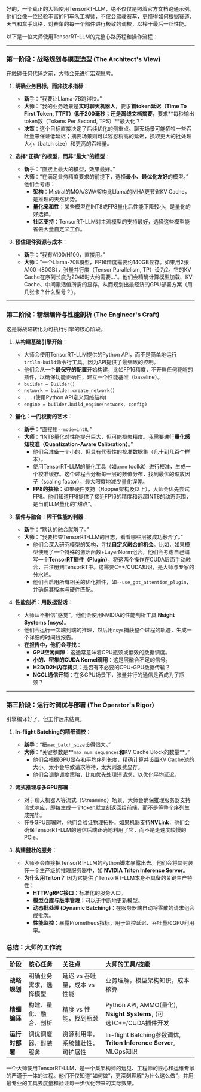 好的，一个真正的大师使用TensorRT-LLM，绝不仅仅是照着官方文档跑通示例。他们会像一位经验丰富的F1车队工程师，不仅会驾驶赛车，更懂得如何根据赛道、天气和车手风格，对赛车的每一个部件进行极致的调校，以榨干最后一丝性能。

以下是一位大师使用TensorRT-LLM的完整心路历程和操作流程：

---

### 第一阶段：战略规划与模型选型 (The Architect's View)

在触碰任何代码之前，大师会先进行宏观思考。

1.  **明确业务目标，而非技术指标**：
    *   **新手**：“我要让Llama-7B跑得快。”
    *   **大师**：“我的业务场景是**实时聊天机器人**，要求**首token延迟（Time To First Token, TTFT）**低于200毫秒；还是**离线文档摘要**，要求**每秒输出token数（Tokens Per Second, TPS）**最大化？”
    *   **决策**：这个目标直接决定了后续优化的侧重点。聊天场景可能牺牲一些吞吐量来保证低延迟；摘要场景则可以容忍稍高的延迟，换取更大的批处理大小（batch size）和更高的吞吐量。

2.  **选择“正确”的模型，而非“最大”的模型**：
    *   **新手**：“直接上最大的模型，效果最好。”
    *   **大师**：“在满足业务精度要求的前提下，选择**最小、最优化友好**的模型。” 他们会考虑：
        *   **架构**：Mistral的MQA/SWA架构比Llama的MHA更节省KV Cache，是推理的天然优势。
        *   **量化亲和性**：某些模型在INT8或FP8量化后性能下降较小，是量化的好选择。
        *   **社区支持**：TensorRT-LLM对主流模型的支持最好，选择这些模型能省去大量自定义工作。

3.  **预估硬件资源与成本**：
    *   **新手**：“我有A100/H100，直接用。”
    *   **大师**：“一个Llama-70B模型，FP16精度需要约140GB显存。如果用2张A100（80GB），张量并行度（Tensor Parallelism, TP）设为2。它的KV Cache在序列长度为2048时大约需要...”。他们会精确计算模型加载、KV Cache、中间激活值所需的显存，从而规划出最经济的GPU部署方案（用几张卡？什么型号？）。

---

### 第二阶段：精细编译与性能剖析 (The Engineer's Craft)

这是将战略转化为可执行引擎的核心阶段。

1.  **从构建基础引擎开始**：
    *   大师会使用TensorRT-LLM提供的Python API，而不是简单地运行`trtllm-build`命令行工具。因为API提供了最细致的控制。
    *   他们会从一个**最保守的配置**开始构建，比如FP16精度，不开启任何花哨的插件，以确保功能正确性，建立一个性能基准（baseline）。
    *   `builder = Builder()`
    *   `network = builder.create_network()`
    *   `...` (使用Python API定义网络结构)
    *   `engine = builder.build_engine(network, config)`

2.  **量化：一门权衡的艺术**：
    *   **新手**：“直接用`--mode=int8`。”
    *   **大师**：“INT8量化对性能提升巨大，但可能损失精度。我需要进行**量化感知校准（Quantization-Aware Calibration）**。”
        *   他们会准备一个小的、但具有代表性的校准数据集（几十到几百个样本）。
        *   使用TensorRT-LLM的量化工具（如`ammo` toolkit）进行校准，生成一个校准缓存。这个过程会分析每一层的数值分布，找到最优的缩放因子（scaling factor），最大限度地减少量化误差。
        *   **FP8的抉择**：如果硬件支持（Hopper架构及以上），大师会优先尝试FP8。他们知道FP8提供了接近FP16的精度和远超INT8的动态范围，是当前LLM量化的“甜点”。

3.  **插件与融合：榨干性能的利器**：
    *   **新手**：“默认的融合就够了。”
    *   **大师**：“我要检查TensorRT-LLM的日志，看看哪些层被成功融合了。”
        *   他们会深入研究模型的架构，寻找**自定义融合的机会**。比如，如果模型使用了一个特殊的激活函数+LayerNorm组合，他们会考虑自己编写一个**TensorRT插件（Plugin）**，将这两个操作在CUDA层面手动融合，并注册到TensorRT中。这需要C++/CUDA知识，是大师与专家的分水岭。
        *   他们会启用所有相关的优化插件，如`--use_gpt_attention_plugin`，并确保其版本与硬件匹配。

4.  **性能剖析：用数据说话**：
    *   大师从不相信“感觉”。他们会使用NVIDIA的性能剖析工具 **Nsight Systems (nsys)**。
    *   他们会运行一次端到端的推理，然后用`nsys`捕获整个过程的轨迹，生成一个详细的时间线报告。
    *   **在报告中，他们会寻找**：
        *   **GPU空闲间隙**：这通常意味着CPU瓶颈或低效的数据调度。
        *   **小的、密集的CUDA Kernel调用**：这是层融合不足的信号。
        *   **H2D/D2H内存拷贝**：是否有不必要的CPU-GPU数据传输？
        *   **NCCL通信开销**：在多GPU场景下，张量并行的通信是否成为了瓶颈？

---

### 第三阶段：运行时调优与部署 (The Operator's Rigor)

引擎编译好了，但工作远未结束。

1.  **In-flight Batching的精细调校**：
    *   **新手**：“把`max_batch_size`设得很大。”
    *   **大师**：“关键参数是**`max_num_sequences`**和**KV Cache Block的数量**。”
        *   他们会根据GPU显存和平均序列长度，精确计算并设置KV Cache池的大小。太小会导致请求等待，太大则浪费显存。
        *   他们会调整调度策略，比如优先处理短请求，以优化平均延迟。

2.  **流式推理与多GPU部署**：
    *   对于聊天机器人等流式（Streaming）场景，大师会确保推理服务器支持流式响应，即每生成一个token就立刻返回给前端，而不是等整个序列生成完毕。
    *   在多GPU部署时，他们会验证物理拓扑。如果机器支持**NVLink**，他们会确保TensorRT-LLM的通信后端正确地利用了它，而不是走速度较慢的PCIe。

3.  **构建健壮的服务**：
    *   大师不会直接把TensorRT-LLM的Python脚本暴露出去。他们会将其封装在一个生产级的推理服务器中，如 **NVIDIA Triton Inference Server**。
    *   **为什么用Triton？** 因为它提供了TensorRT-LLM本身不具备的关键生产特性：
        *   **HTTP/gRPC接口**：标准化的服务入口。
        *   **模型仓库与版本管理**：可以无中断地更新模型。
        *   **动态批处理 (Dynamic Batching)**：在服务器端自动将零散的请求组合成批次。
        *   **性能监控**：暴露Prometheus指标，用于监控延迟、吞吐量和GPU利用率。

### 总结：大师的工作流

| 阶段 | 核心任务 | 关注点 | 大师的工具/技能 |
| :--- | :--- | :--- | :--- |
| **战略规划** | 明确业务需求，选择模型 | 延迟 vs 吞吐量，成本 vs 性能 | 业务理解，模型架构知识，成本核算 |
| **精细编译** | 构建、量化、融合、剖析 | 精度 vs 性能，找到瓶颈 | Python API, AMMO(量化), **Nsight Systems**, (可选)C++/CUDA插件开发 |
| **运行时部署**| 调优调度器，封装服务 | 资源利用率，系统健壮性，可扩展性 | In-flight Batching参数调优, **Triton Inference Server**, MLOps知识 |

一个大师使用TensorRT-LLM，是一个集架构师的远见、工程师的匠心和运维专家的严谨于一体的过程。他们不仅知道“如何做”，更深刻理解“为什么这么做”，并用最专业的工具去度量和验证每一步优化带来的实际效果。